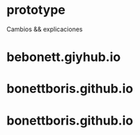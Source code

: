 # prototype
 Cambios && explicaciones
# bebonett.giyhub.io
# bonettboris.github.io
# bonettboris.github.io
